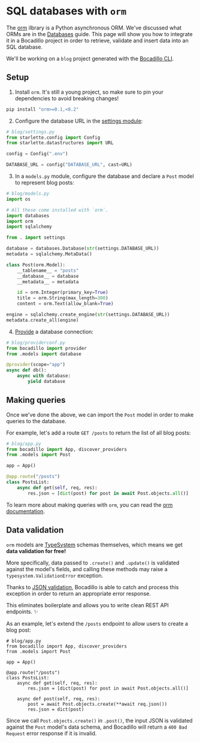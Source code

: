 # SQL databases with `orm`

The [orm] ilbrary is a Python asynchronous ORM. We've discussed what ORMs are in the [Databases](/discussions/databases.md) guide. This page will show you how to integrate it in a Bocadillo project in order to retrieve, validate and insert data into an SQL database.

[orm]: https://github.com/encode/orm

We'll be working on a `blog` project generated with the [Bocadillo CLI](https://github.com/bocadilloproject/bocadillo-cli).

## Setup

1. Install `orm`. It's still a young project, so make sure to pin your dependencies to avoid breaking changes!

```bash
pip install "orm>=0.1,<0.2"
```

2. Configure the database URL in the [settings module](/guide/config.md#settings-module):

```python
# blog/settings.py
from starlette.config import Config
from starlette.datastructures import URL

config = Config(".env")

DATABASE_URL = config("DATABASE_URL", cast=URL)
```

3. In a `models.py` module, configure the database and declare a `Post` model to represent blog posts:

```python
# blog/models.py
import os

# All these come installed with `orm`.
import databases
import orm
import sqlalchemy

from . import settings

database = databases.Database(str(settings.DATABASE_URL))
metadata = sqlalchemy.MetaData()

class Post(orm.Model):
    __tablename__ = "posts"
    __database__ = database
    __metadata__ = metadata

    id = orm.Integer(primary_key=True)
    title = orm.String(max_length=300)
    content = orm.Text(allow_blank=True)

engine = sqlalchemy.create_engine(str(settings.DATABASE_URL))
metadata.create_all(engine)
```

4. [Provide](/guide/providers.md) a database connection:

```python
# blog/providerconf.py
from bocadillo import provider
from .models import database

@provider(scope="app")
async def db():
    async with database:
        yield database
```

## Making queries

Once we've done the above, we can import the `Post` model in order to make queries to the database.

For example, let's add a route `GET /posts` to return the list of all blog posts:

```python
# blog/app.py
from bocadillo import App, discover_providers
from .models import Post

app = App()

@app.route("/posts")
class PostsList:
    async def get(self, req, res):
        res.json = [dict(post) for post in await Post.objects.all()]
```

To learn more about making queries with `orm`, you can read the [orm documentation][orm].

## Data validation

`orm` models are [TypeSystem] schemas themselves, which means we get **data validation for free!**

[typesystem]: https://www.encode.io/typesystem

More specifically, data passed to `.create()` and `.update()` is validated against the model's fields, and calling these methods may raise a `typesystem.ValidationError` exception.

Thanks to [JSON validation](/guide/json-validation.md), Bocadillo is able to catch and process this exception in order to return an appropriate error response.

This eliminates boilerplate and allows you to write clean REST API endpoints. ✨

As an example, let's extend the `/posts` endpoint to allow users to create a blog post:

```python{13,14,15}
# blog/app.py
from bocadillo import App, discover_providers
from .models import Post

app = App()

@app.route("/posts")
class PostsList:
    async def get(self, req, res):
        res.json = [dict(post) for post in await Post.objects.all()]

    async def post(self, req, res):
        post = await Post.objects.create(**await req.json())
        res.json = dict(post)
```

Since we call `Post.objects.create()` in `.post()`, the input JSON is validated against the `Post` model's data schema, and Bocadillo will return a `400 Bad Request` error response if it is invalid.
